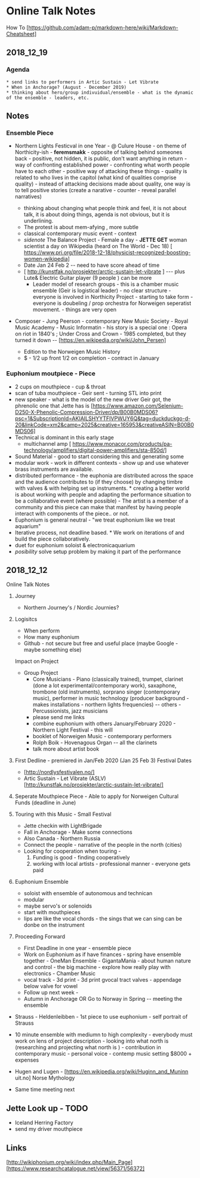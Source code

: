 # Online Talk Notes
How To [https://github.com/adam-p/markdown-here/wiki/Markdown-Cheatsheet]

## 2018_12_19
### Agenda
    * send links to performers in Artic Sustain - Let Vibrate
    * When in Anchorage? (August - December 2019)
    * thinking about hero/group indivuidual/ensemble - what is the dynamic of the ensemble - leaders, etc.

## Notes
### Ensemble Piece
* Northern Lights Festicval in one Year - @ Culure House - on theme of Northicity-ish -  **feremsmakk** - opposite of talking behind someones back - positive, not hidden, it is public, don't want anything in return - way of confronting established power - confronting what worth people have to each other - positive way of attacking these things - quality is related to who lives in the capitol (what kind of qualities comprise quality) - instead of attacking decisions made about quality, one way is to tell positive stories (create a narative - counter - reveal parallel narratives)
    * thinking about changing what people think and feel, it is not about talk, it is about doing things, agenda is not obvious, but it is underlining.
    * The protest is about mem-afying , more subtle
    * classical contemporary music event - context
    * *sidenote* The Balance Project - Female a day - **JETTE GET** woman scientist a day on Wikipedia (heard on The World - Dec 18) [ https://www.pri.org/file/2018-12-18/physicist-recognized-boosting-women-wikipedia]
     * Date Jan 24 Feb 2 -- need to have score ahead of time
     * [ http://kunstfak.no/prosjekter/arctic-sustain-let-vibrate ] --- plus Lute& Electric Guitar player  (9 people ) can be more
         * Leader model of research groups - this is a chamber music ensemble (Geir is logistical leader) - no clear structure - everyone is involved in Northicity Project - starting to take form - everyone is doubeling / prop orchestra for Norweigen seperatist movement.  - things are very open

* Composer - Jung Peerson - contemporary New Music Society - Royal Music Academy  - Music Informatin - his story is a special one : Opera on riot in 1840's ; Under Cross and Crown - 1985 completed, but they turned it down -- [https://en.wikipedia.org/wiki/John_Persen]
    * Edition to the Norweigen Music History
    * $ - 1/2 up front 1/2 on completion - contract in January

### Euphonium moutpiece - Piece
* 2 cups on mouthpiece - cup & throat
* scan of tuba mouthpiece - Geir sent - turning STL into print
* new speaker - what is the model of the new driver Geir got, the phrenolic one that Jette has is [https://www.amazon.com/Selenium-D250-X-Phenolic-Compression-Driver/dp/B00B0MDS06?psc=1&SubscriptionId=AKIAILSHYYTFIVPWUY6Q&tag=duckduckgo-d-20&linkCode=xm2&camp=2025&creative=165953&creativeASIN=B00B0MDS06]
* Technical is dominant in this early stage
    * multichannel amp [ https://www.monacor.com/products/pa-technology/amplifiers/digital-power-amplifiers/sta-850d/]
* Sound Material - good to start considering this and generating some
* modular work - work in different contexts - show up and use whatever brass instruments are available.
* distributed performance - the euphonia are distributed across the space and the audience contributes to (if they choose) by changing timbre with valves & with helping set up instruments.
        * creating a better world is about working with people and adapting the performance situation to be a collaborative event (where possible) - The artist is a member of a community and this piece can make that manifest by having people interact with components of the piece.. or not.
* Euphonium is general neutral  - "we treat euphonium like we treat aquarium"
* Iterative process, not deadline based.
        * We work on iterations of and build the piece collaboratively.
* duet for euphonium soloist & electronicaquarium
* *posibility* solve setup problem by making it part of the performance


## 2018_12_12

Online Talk Notes

1. Journey
    * Northern Journey's / Nordic Journies?
    
2. Logisitcs
    * When perform
    * How many euphonium
    * Github - not secure but free and useful place (maybe Google - maybe something else)
    
    Impact on Project
    * Group Project
        * Core Musicians - Piano (classically trained), trumpet, clarinet (done a lot experimental/contemporary work), saxaphone, trombone (old instruments), sorprano singer (contemporary music), performer in music technology (producer background - makes installations - northern lights frequencies) -- others - Percussionists, jazz musicians
         * please send me links
         * combine euphonium with others
         January/February 2020 - Northern Light Festival - this will
         * booklet of Norweigen Music - contemporary performers
         * Rolph Boik - Hovenagous Organ -- all the clarinets
         * talk more about artist book
          
  3. First Dedline - premiered in Jan/Feb 2020 (Jan 25 Feb 3) Festival Dates
      * [http://nordlysfestivalen.no/]
      * Artic Sustain - Let Vibrate (ASLV) [http://kunstfak.no/prosjekter/arctic-sustain-let-vibrate/]
      
  4. Seperate Mouthpiece Piece - Able to apply for Norweigen Cultural Funds (deadline in June)
          
  5. Touring with this Music - Small Festival
      * Jette checkin with LightBrigade
      * Fall in Anchorage - Make some connections
      * Also Canada - Northern Russia
      * Connect the people - narrative of the people in the north (cities)
      * Looking for cooperation when touring -
          1. Funding is good - finding cooperatively
          2. working with local artists - professional manner - everyone gets paid
      
  6. Euphonium Ensemble
      * soloist with ensemble of autonomous and technican
      * modular
      * maybe servo's or solenoids
      * start with mouthpieces
      * lips are like the vocal chords - the sings that we can sing can be donbe on the instrument
      
  7. Proceeding Forward
      * First Deadline in one year - ensemble piece
      * Work on Euphonium as if have finances - spring have ensemble together - OneMan Ensemble - GigantaMania - about human nature and control - the big machine - explore how really play with electronics - Chamber Music
      * vocal track - 3d print - 3d print gvocal tract valves - appendage below valve for vowel
      * Follow up next week  -
      * Autumn in Anchorage OR Go to Norway in Spring  -- meeting the ensemble
      
* Strauss - Heldenleibben - 1st piece to use euphonium - self portrait of Strauss
              
*  10 minute ensemble with mediumn to high complexity - everybody must work on lens of project description - looking into what north is (researching and projecting what north is ) - contribution in contemporary music - personal voice - contemp music setting
              $8000 + expenses
              
  * Hugen and Lugen - [https://en.wikipedia.org/wiki/Huginn_and_Muninn
              uit.no]
          Norse Mythology
          
* Same time meeting next
          
## Jette Look up - TODO
  * Iceland Herring Factory
  * send my driver mouthpiece
  
  ## Links
  [http://wikiphonium.org/wiki/index.php/Main_Page]
  [https://www.researchcatalogue.net/view/56371/56372]
